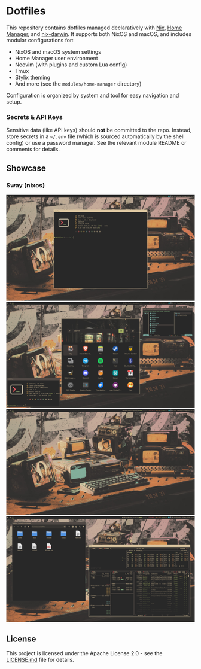 # Dotfiles

This repository contains dotfiles managed declaratively with [Nix](https://nixos.org/), [Home Manager](https://nix-community.github.io/home-manager/), and [nix-darwin](https://github.com/LnL7/nix-darwin). It supports both NixOS and macOS, and includes modular configurations for:

- NixOS and macOS system settings
- Home Manager user environment
- Neovim (with plugins and custom Lua config)
- Tmux
- Stylix theming
- And more (see the `modules/home-manager` directory)

Configuration is organized by system and tool for easy navigation and setup.

### Secrets & API Keys
Sensitive data (like API keys) should **not** be committed to the repo. Instead, store secrets in a `~/.env` file (which is sourced automatically by the shell config) or use a password manager. See the relevant module README or comments for details.

## Showcase

### Sway (nixos)

![Showcase 1](/assets/showcase/1.png)
![Showcase 2](/assets/showcase/2.png)
![Showcase 3](/assets/showcase/3.png)
![Showcase 4](/assets/showcase/4.png)

## License

This project is licensed under the Apache License 2.0 - see the [LICENSE.md](LICENSE.md) file for details.
